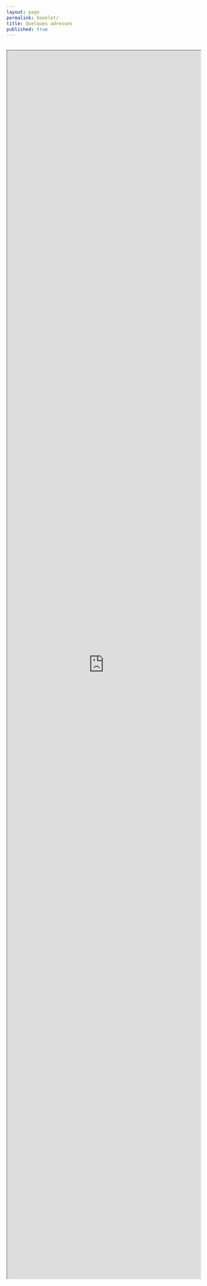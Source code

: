 ```yaml
---
layout: page
permalink: booklet/
title: Quelques adresses
published: true
---
```


<br>

<iframe src="https://www.google.com/maps/d/embed?mid=1cWxoeokCl43D1UYgWpMj7abHL7Qp_kbf" style="width:100%;height:80vh"></iframe>


